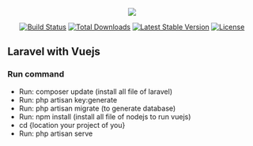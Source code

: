 <p align="center"><img src="https://laravel.com/assets/img/components/logo-laravel.svg"></p>

<p align="center">
<a href="https://travis-ci.org/laravel/framework"><img src="https://travis-ci.org/laravel/framework.svg" alt="Build Status"></a>
<a href="https://packagist.org/packages/laravel/framework"><img src="https://poser.pugx.org/laravel/framework/d/total.svg" alt="Total Downloads"></a>
<a href="https://packagist.org/packages/laravel/framework"><img src="https://poser.pugx.org/laravel/framework/v/stable.svg" alt="Latest Stable Version"></a>
<a href="https://packagist.org/packages/laravel/framework"><img src="https://poser.pugx.org/laravel/framework/license.svg" alt="License"></a>
</p>

## Laravel with Vuejs

<h3>Run command</h3>
<ul>
    <li>Run: composer update (install all file of laravel) </li>
    <li>Run: php artisan key:generate </li>
    <li>Run: php artisan migrate (to generate database)</li>
    <li>Run: npm install (install all file of nodejs to run vuejs) </li>
    <li>cd {location your project of you} </li>
    <li>Run: php artisan serve </li>
</ul>